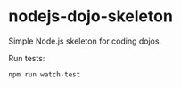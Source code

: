 # nodejs-dojo-skeleton

Simple Node.js skeleton for coding dojos.

Run tests:
```
npm run watch-test
```